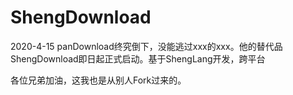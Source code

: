 # ShengDownload
2020-4-15 panDownload终究倒下，没能逃过xxx的xxx。他的替代品ShengDownload即日起正式启动。基于ShengLang开发，跨平台


各位兄弟加油，这我也是从别人Fork过来的。
